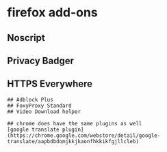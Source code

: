 # firefox add-ons
## Noscript
## Privacy Badger
## HTTPS Everywhere
~~~## Certificate Patrol~~~
## Adblock Plus
## FoxyProxy Standard
## Video Download helper

## chrome does have the same plugins as well
[google translate plugin](https://chrome.google.com/webstore/detail/google-translate/aapbdbdomjkkjkaonfhkkikfgjllcleb)
